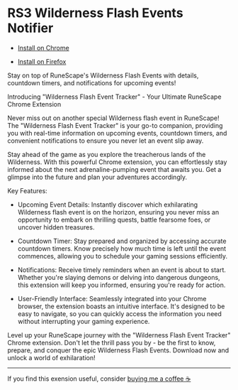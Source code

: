 # RS3 Wilderness Flash Events Notifier

* [Install on Chrome](https://chrome.google.com/webstore/detail/wilderness-flash-events-n/inmdgjgpkbinjfmoloidfkhachaolgah)

* [Install on Firefox](https://addons.mozilla.org/en-US/firefox/addon/rs3-wilderness-flash-events/)

Stay on top of RuneScape's Wilderness Flash Events with details, countdown timers, and notifications for upcoming events!

Introducing "Wilderness Flash Event Tracker" - Your Ultimate RuneScape Chrome Extension

Never miss out on another special Wilderness flash event in RuneScape! The "Wilderness Flash Event Tracker" is your go-to companion, providing you with real-time information on upcoming events, countdown timers, and convenient notifications to ensure you never let an event slip away.

Stay ahead of the game as you explore the treacherous lands of the Wilderness. With this powerful Chrome extension, you can effortlessly stay informed about the next adrenaline-pumping event that awaits you. Get a glimpse into the future and plan your adventures accordingly.

Key Features:

 - Upcoming Event Details: Instantly discover which exhilarating Wilderness flash event is on the horizon, ensuring you never miss an opportunity to embark on thrilling quests, battle fearsome foes, or uncover hidden treasures.

 - Countdown Timer: Stay prepared and organized by accessing accurate countdown timers. Know precisely how much time is left until the event commences, allowing you to schedule your gaming sessions efficiently.

 - Notifications: Receive timely reminders when an event is about to start. Whether you're slaying demons or delving into dangerous dungeons, this extension will keep you informed, ensuring you're ready for action.

 - User-Friendly Interface: Seamlessly integrated into your Chrome browser, the extension boasts an intuitive interface. It's designed to be easy to navigate, so you can quickly access the information you need without interrupting your gaming experience.

Level up your RuneScape journey with the "Wilderness Flash Event Tracker" Chrome extension. Don't let the thrill pass you by - be the first to know, prepare, and conquer the epic Wilderness Flash Events. Download now and unlock a world of exhilaration!

-----

If you find this exension useful, consider [buying me a coffee ☕](https://out.spegal.dev/coffee)
